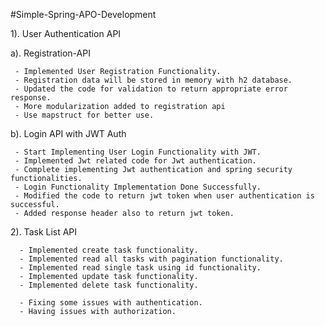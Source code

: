 #Simple-Spring-APO-Development


1). User Authentication API

   a). Registration-API

     - Implemented User Registration Functionality.
     - Registration data will be stored in memory with h2 database.
     - Updated the code for validation to return appropriate error response.
     - More modularization added to registration api
     - Use mapstruct for better use.
   

   b). Login API with JWT Auth
   
     - Start Implementing User Login Functionality with JWT.
     - Implemented Jwt related code for Jwt authentication.
     - Complete implementing Jwt authentication and spring security functionalities.
     - Login Functionality Implementation Done Successfully.
     - Modified the code to return jwt token when user authentication is successful.
     - Added response header also to return jwt token.
     



 2). Task List API

      - Implemented create task functionality.
      - Implemented read all tasks with pagination functionality.
      - Implemented read single task using id functionality.
      - Implemented update task functionality.
      - Implemented delete task functionality.

      - Fixing some issues with authentication.
      - Having issues with authorization.

      
